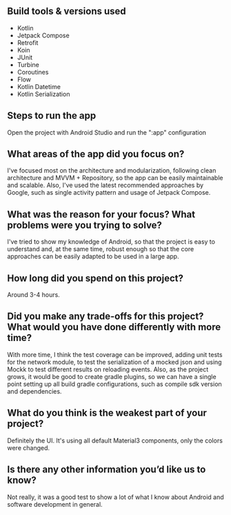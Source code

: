 ## Build tools & versions used

- Kotlin
- Jetpack Compose
- Retrofit
- Koin
- JUnit
- Turbine
- Coroutines
- Flow
- Kotlin Datetime
- Kotlin Serialization

## Steps to run the app

Open the project with Android Studio and run the ":app" configuration

## What areas of the app did you focus on?

I've focused most on the architecture and modularization, following clean architecture and MVVM +
Repository, so the app can be easily maintainable and scalable. Also, I've used the latest
recommended approaches by Google,
such as single activity pattern and usage of Jetpack Compose.

## What was the reason for your focus? What problems were you trying to solve?

I've tried to show my knowledge of Android, so that the project is easy to understand and, at the
same time, robust enough so that the core approaches can be easily adapted to be used in a large
app.

## How long did you spend on this project?

Around 3-4 hours.

## Did you make any trade-offs for this project? What would you have done differently with more time?

With more time, I think the test coverage can be improved, adding unit tests for the network module,
to test the serialization of a mocked json and using Mockk to test different results on reloading
events.
Also, as the project grows, it would be good to create gradle plugins, so we can have a single point
setting up all build gradle configurations, such as compile sdk version and dependencies.

## What do you think is the weakest part of your project?

Definitely the UI. It's using all default Material3 components, only the colors were changed.

## Is there any other information you’d like us to know?

Not really, it was a good test to show a lot of what I know about Android and software development
in general.